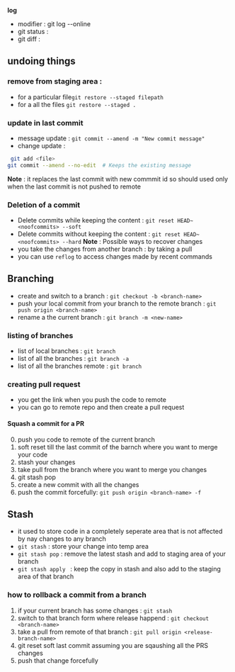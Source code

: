 **log**
  * modifier : git log --online  
  * git status : 
  * git diff :

## undoing things

### remove from staging area : 
  * for a particular file`git restore --staged filepath`
  * for a all the  files `git restore --staged .`
### update in last commit 
  * message update : `git commit --amend -m "New commit message"`
  * change update :
```bash
 git add <file>
git commit --amend --no-edit  # Keeps the existing message
```
**Note** : it replaces the last commit with new commmit id so should used only when the last commit is not pushed to remote

### Deletion of a **commit**
* Delete commits while keeping the content : `git reset HEAD~<noofcommits> --soft`
* Delete commits without keeping the content : `git reset HEAD~<noofcommits> --hard` 
**Note** : Possible ways to recover changes
* you take the changes from another branch : by taking a pull
* you can use `reflog` to access changes made by recent commands 
## Branching 
* create and switch to a branch  : `git checkout -b <branch-name>`
* push your local commit from your branch to the  remote branch : `git push origin <branch-name>`
* rename a the current branch : `git branch -m <new-name>`
### listing of branches
* list of local branches :  `git branch`
* list of all the  branches :  `git branch -a`
* list of all the  branches remote :  `git branch`

### creating pull request
* you get the link when you push the code to remote 
* you can go to remote repo and then create  a pull request

#### Squash a commit  for a PR
0. push you code to remote of the current branch
1. soft reset till the last commit  of the barnch where you want to merge your code
2. stash your changes
3. take pull from the branch where you want to merge you changes
4. git stash pop 
5. create a new commit with all the changes
6. push the commit forcefully: `git push origin <branch-name> -f` 
  
## Stash 
* it used to store code in a completely seperate area that is not affected by nay changes 
  to any branch 
* `git stash` : store your  change into temp area
* `git stash pop` : remove the latest stash and add to staging area of your branch
* `git stash apply ` : keep the copy in stash and also add to the staging area of that branch

 

### how to rollback a commit from a branch
1. if your current branch has some  changes : `git stash` 
2. switch to that branch  form where release happend : `git checkout <branch-name>` 
3. take a pull from remote of that  branch : `git pull origin <release-branch-name>`
4. git reset soft last commit assuming you are sqaushing all the PRS changes 
5. push that change forcefully







